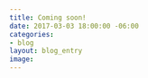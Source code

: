 ```yaml
---
title: Coming soon!
date: 2017-03-03 18:00:00 -06:00
categories:
- blog
layout: blog_entry
image: 
---
```


